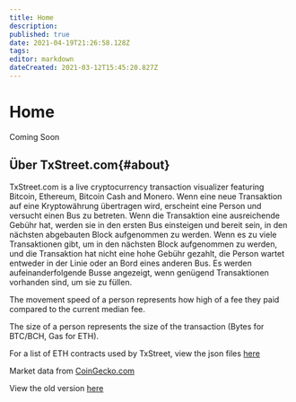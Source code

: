 ```yaml
---
title: Home
description:
published: true
date: 2021-04-19T21:26:58.128Z
tags:
editor: markdown
dateCreated: 2021-03-12T15:45:20.827Z
---
```


# Home
Coming Soon
## Über TxStreet.com{#about}
TxStreet.com is a live cryptocurrency transaction visualizer featuring Bitcoin, Ethereum, Bitcoin Cash and Monero. Wenn eine neue Transaktion auf eine Kryptowährung übertragen wird, erscheint eine Person und versucht einen Bus zu betreten. Wenn die Transaktion eine ausreichende Gebühr hat, werden sie in den ersten Bus einsteigen und bereit sein, in den nächsten abgebauten Block aufgenommen zu werden. Wenn es zu viele Transaktionen gibt, um in den nächsten Block aufgenommen zu werden, und die Transaktion hat nicht eine hohe Gebühr gezahlt, die Person wartet entweder in der Linie oder an Bord eines anderen Bus. Es werden aufeinanderfolgende Busse angezeigt, wenn genügend Transaktionen vorhanden sind, um sie zu füllen.

The movement speed of a person represents how high of a fee they paid compared to the current median fee.

The size of a person represents the size of the transaction (Bytes for BTC/BCH, Gas for ETH).

For a list of ETH contracts used by TxStreet, view the json files [here](https://github.com/txstreet/wiki/tree/main/ethereum/houses)

Market data from [CoinGecko.com](https://www.coingecko.com/en)

View the old version [here](https://txstreet.com/old/)
